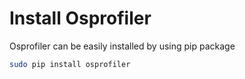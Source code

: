 # Install Osprofiler 
Osprofiler can be easily installed by using pip package 
```bash
sudo pip install osprofiler
```
